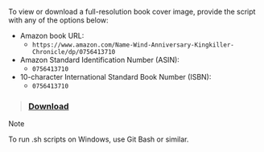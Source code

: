 To view or download a full-resolution book cover image, provide the script with any of the options below:

- Amazon book URL: 
  - ```https://www.amazon.com/Name-Wind-Anniversary-Kingkiller-Chronicle/dp/0756413710```
- Amazon Standard Identification Number (ASIN): 
  - ```0756413710```
- 10-character International Standard Book Number (ISBN): 
  - ```0756413710```

> ### [Download](https://github.com/drewmarsh/amazon-book-cover-grabber/releases/download/v1.0.0/amazon_book_cover_grabber.sh)

> [!NOTE]
>
> To run .sh scripts on Windows, use Git Bash or similar.
